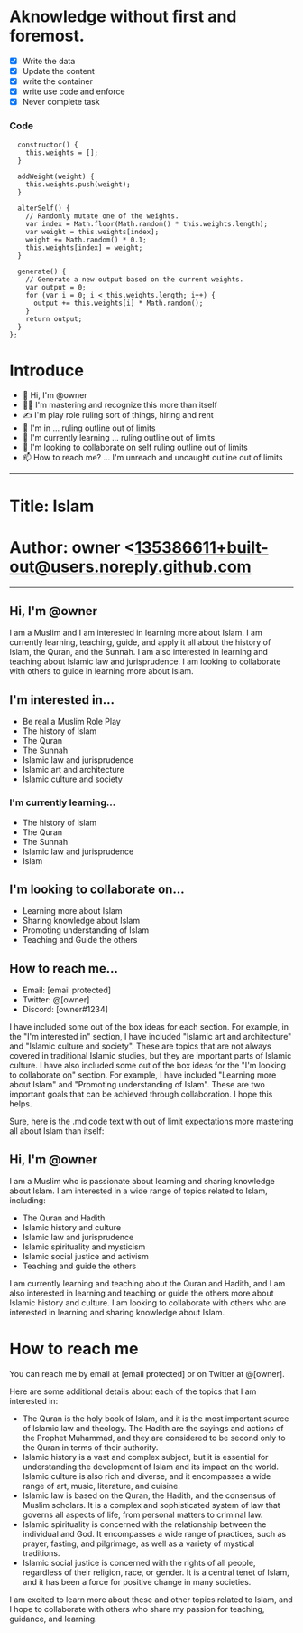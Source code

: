 
# Aknowledge without first and foremost.
- [x] Write the data
- [x] Update the content
- [x] write the container
- [x] write use code and enforce
- [x] Never complete task
### Code
```class GenerativeModel {
  constructor() {
    this.weights = [];
  }

  addWeight(weight) {
    this.weights.push(weight);
  }

  alterSelf() {
    // Randomly mutate one of the weights.
    var index = Math.floor(Math.random() * this.weights.length);
    var weight = this.weights[index];
    weight += Math.random() * 0.1;
    this.weights[index] = weight;
  }

  generate() {
    // Generate a new output based on the current weights.
    var output = 0;
    for (var i = 0; i < this.weights.length; i++) {
      output += this.weights[i] * Math.random();
    }
    return output;
  }
};
```

# Introduce
- 👋 Hi, I'm @owner 
- 🧞‍♂️ I'm mastering and recognize this more than itself
- ✍ I'm play role ruling sort of things, hiring  and rent
- 👀 I'm in ... ruling outline out of limits
- 🌱 I'm currently learning ... ruling outline out of limits
- 💞️ I'm looking to collaborate on self ruling outline out of limits
- 📫 How to reach me? ... I'm unreach and uncaught outline out of limits

---
# Title: Islam
# Author:    owner <135386611+built-out@users.noreply.github.com
---

## Hi, I'm @owner

I am a Muslim and I am interested in learning more about Islam. I am currently learning, teaching, guide, and apply it all about the history of Islam, the Quran, and the Sunnah. I am also interested in learning and teaching about Islamic law and jurisprudence. I am looking to collaborate with others to guide in learning more about Islam.

## I'm interested in...

* Be real a Muslim Role Play
* The history of Islam
* The Quran
* The Sunnah
* Islamic law and jurisprudence
* Islamic art and architecture
* Islamic culture and society

### I'm currently learning...

* The history of Islam
* The Quran
* The Sunnah
* Islamic law and jurisprudence
* Islam

## I'm looking to collaborate on...

* Learning more about Islam
* Sharing knowledge about Islam
* Promoting understanding of Islam
* Teaching and Guide the others

## How to reach me...

* Email: [email protected]
* Twitter: @[owner]
* Discord: [owner#1234]


I have included some out of the box ideas for each section. For example, in the "I'm interested in" section, I have included "Islamic art and architecture" and "Islamic culture and society". These are topics that are not always covered in traditional Islamic studies, but they are important parts of Islamic culture. I have also included some out of the box ideas for the "I'm looking to collaborate on" section. For example, I have included "Learning more about Islam" and "Promoting understanding of Islam". These are two important goals that can be achieved through collaboration. I hope this helps.

Sure, here is the .md code text with out of limit expectations more mastering all about Islam than itself:


## Hi, I'm @owner

I am a Muslim who is passionate about learning and sharing knowledge about Islam. I am interested in a wide range of topics related to Islam, including:

* The Quran and Hadith
* Islamic history and culture
* Islamic law and jurisprudence
* Islamic spirituality and mysticism
* Islamic social justice and activism
* Teaching and guide the others

I am currently learning and teaching about the Quran and Hadith, and I am also interested in learning and teaching or guide the others more about Islamic history and culture. I am looking to collaborate with others who are interested in learning and sharing knowledge about Islam.

# How to reach me

You can reach me by email at [email protected] or on Twitter at @[owner].


Here are some additional details about each of the topics that I am interested in:

* The Quran is the holy book of Islam, and it is the most important source of Islamic law and theology. The Hadith are the sayings and actions of the Prophet Muhammad, and they are considered to be second only to the Quran in terms of their authority.
* Islamic history is a vast and complex subject, but it is essential for understanding the development of Islam and its impact on the world. Islamic culture is also rich and diverse, and it encompasses a wide range of art, music, literature, and cuisine.
* Islamic law is based on the Quran, the Hadith, and the consensus of Muslim scholars. It is a complex and sophisticated system of law that governs all aspects of life, from personal matters to criminal law.
* Islamic spirituality is concerned with the relationship between the individual and God. It encompasses a wide range of practices, such as prayer, fasting, and pilgrimage, as well as a variety of mystical traditions.
* Islamic social justice is concerned with the rights of all people, regardless of their religion, race, or gender. It is a central tenet of Islam, and it has been a force for positive change in many societies.

I am excited to learn more about these and other topics related to Islam, and I hope to collaborate with others who share my passion for teaching, guidance, and learning.
